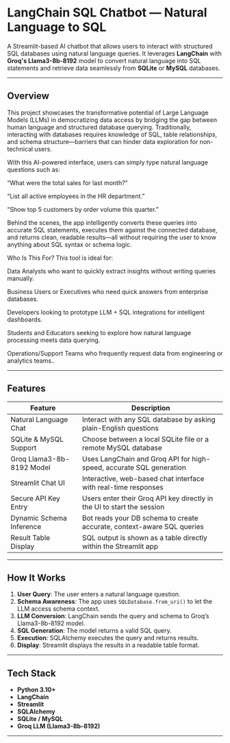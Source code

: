 #  LangChain SQL Chatbot — Natural Language to SQL

A Streamlit-based AI chatbot that allows users to interact with structured SQL databases using natural language queries. It leverages **LangChain** with **Groq's Llama3-8b-8192** model to convert natural language into SQL statements and retrieve data seamlessly from **SQLite** or **MySQL** databases.

---

##  Overview

This project showcases the transformative potential of Large Language Models (LLMs) in democratizing data access by bridging the gap between human language and structured database querying. Traditionally, interacting with databases requires knowledge of SQL, table relationships, and schema structure—barriers that can hinder data exploration for non-technical users.

With this AI-powered interface, users can simply type natural language questions such as:

“What were the total sales for last month?”

“List all active employees in the HR department.”

“Show top 5 customers by order volume this quarter.”

Behind the scenes, the app intelligently converts these queries into accurate SQL statements, executes them against the connected database, and returns clean, readable results—all without requiring the user to know anything about SQL syntax or schema logic.

 Who Is This For?
This tool is ideal for:

 Data Analysts who want to quickly extract insights without writing queries manually.

 Business Users or Executives who need quick answers from enterprise databases.

 Developers looking to prototype LLM + SQL integrations for intelligent dashboards.

 Students and Educators seeking to explore how natural language processing meets data querying.

 Operations/Support Teams who frequently request data from engineering or analytics teams..

---

##  Features

| Feature                         | Description                                                                 |
|---------------------------------|-----------------------------------------------------------------------------|
|   Natural Language Chat        | Interact with any SQL database by asking plain-English questions           |
|   SQLite & MySQL Support       | Choose between a local SQLite file or a remote MySQL database              |
|   Groq Llama3-8b-8192 Model    | Uses LangChain and Groq API for high-speed, accurate SQL generation        |
|   Streamlit Chat UI            | Interactive, web-based chat interface with real-time responses             |
|   Secure API Key Entry         | Users enter their Groq API key directly in the UI to start the session     |
|   Dynamic Schema Inference     | Bot reads your DB schema to create accurate, context-aware SQL queries     |
|   Result Table Display         | SQL output is shown as a table directly within the Streamlit app           |

---

##  How It Works

1. **User Query**: The user enters a natural language question.
2. **Schema Awareness**: The app uses `SQLDatabase.from_uri()` to let the LLM access schema context.
3. **LLM Conversion**: LangChain sends the query and schema to Groq’s Llama3-8b-8192 model.
4. **SQL Generation**: The model returns a valid SQL query.
5. **Execution**: SQLAlchemy executes the query and returns results.
6. **Display**: Streamlit displays the results in a readable table format.

---

##  Tech Stack

- **Python 3.10+**
- **LangChain**
- **Streamlit**
- **SQLAlchemy**
- **SQLite / MySQL**
- **Groq LLM (Llama3-8b-8192)**

---


